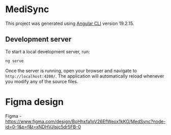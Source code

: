 # MediSync

This project was generated using [Angular CLI](https://github.com/angular/angular-cli) version 19.2.15.

## Development server

To start a local development server, run:

```bash
ng serve
```

Once the server is running, open your browser and navigate to `http://localhost:4200/`. The application will automatically reload whenever you modify any of the source files.

# Figma design

Figma - https://www.figma.com/design/BoHhxfa1oV26EfWeox1kKG/MedSync?node-id=0-1&p=f&t=xNDHVJIsjc5dr5FB-0

